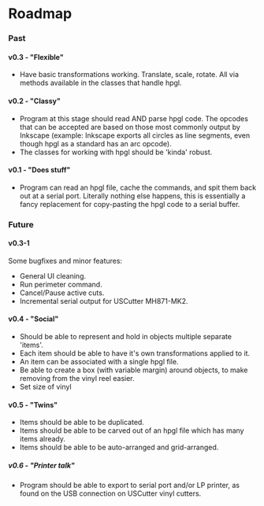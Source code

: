 # Roadmap
<!-- Where we're going, we don't need 5-eyes. -->

### Past

#### v0.3 - "Flexible"

* Have basic transformations working. Translate, scale, rotate. All via methods available in the classes that handle hpgl.

#### v0.2 - "Classy"

* Program at this stage should read AND parse hpgl code. The opcodes that can be accepted are based on those most commonly output by Inkscape (example: Inkscape exports all circles as line segments, even though hpgl as a standard has an arc opcode).
* The classes for working with hpgl should be 'kinda' robust.

#### v0.1 - "Does stuff"

* Program can read an hpgl file, cache the commands, and spit them back out at a serial port. Literally nothing else happens, this is essentially a fancy replacement for copy-pasting the hpgl code to a serial buffer.

### Future

#### v0.3-1

Some bugfixes and minor features:

* General UI cleaning.
* Run perimeter command.
* Cancel/Pause active cuts.
* Incremental serial output for USCutter MH871-MK2.

#### v0.4 - "Social"

* Should be able to represent and hold in objects multiple separate 'items'.
* Each item should be able to have it's own transformations applied to it.
* An item can be associated with a single hpgl file.
* Be able to create a box (with variable margin) around objects, to make removing from the vinyl reel easier.
* Set size of vinyl

#### v0.5 - "Twins"

* Items should be able to be duplicated.
* Items should be able to be carved out of an hpgl file which has many items already.
* Items should be able to be auto-arranged and grid-arranged.

##### v0.6 - "Printer talk"

* Program should be able to export to serial port and/or LP printer, as found on the USB connection on USCutter vinyl cutters.



<br><br><br><br>



